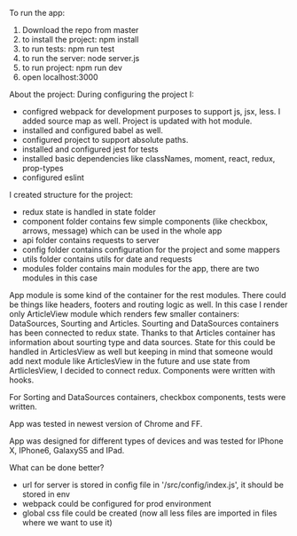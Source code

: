 To run the app:
1. Download the repo from master
2. to install the project: npm install
3. to run tests: npm run test
5. to run the server: node server.js
6. to run project: npm run dev
7. open localhost:3000

About the project:
During configuring the project I:
- configred webpack for development purposes to support js, jsx, less. I added source map as well. Project is updated with hot module.
- installed and configured babel as well.
- configured project to support absolute paths.
- installed and configured jest for tests
- installed basic dependencies like classNames, moment, react, redux, prop-types
- configured eslint

I created structure for the project:
- redux state is handled in state folder
- component folder contains few simple components (like checkbox, arrows, message) which can be used in the whole app
- api folder contains requests to server
- config folder contains configuration for the project and some mappers
- utils folder contains utils for date and requests
- modules folder contains main modules for the app, there are two modules in this case

App module is some kind of the container for the rest modules. There could be things like headers, footers and routing logic as well.
In this case I render only ArticleView module which renders few smaller containers: DataSources, Sourting and Articles.
Sourting and DataSources containers has been connected to redux state. Thanks to that Articles container has information about sourting type
and data sources. State for this could be handled in ArticlesView as well but keeping in mind that someone would add next module like ArticlesView
in the future and use state from ArtliclesView, I decided to connect redux.
Components were written with hooks.

For Sorting and DataSources containers, checkbox components, tests were written. 

App was tested in newest version of Chrome and FF.

App was designed for different types of devices and was tested for IPhone X, IPhone6, GalaxyS5 and IPad.

What can be done better?
- url for server is stored in config file in '/src/config/index.js', it should be stored in env
- webpack could be configured for prod environment
- global css file could be created (now all less files are imported in files where we want to use it)

